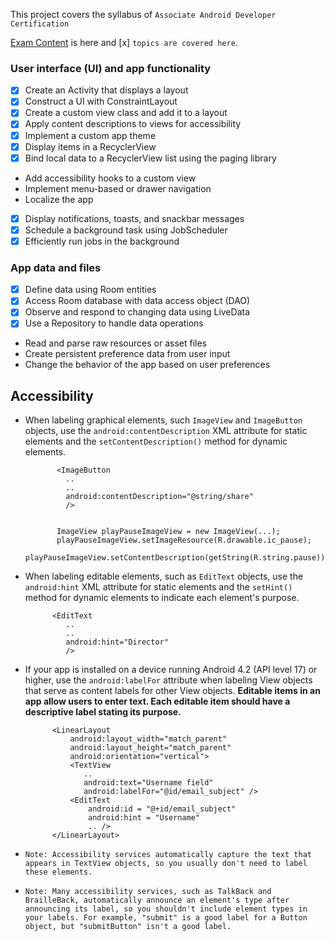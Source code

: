 This project covers the syllabus of `Associate Android Developer Certification`

[Exam Content](https://developers.google.com/training/certification/associate-android-developer/#exam-content) is here and [x] `topics are covered here`.


### User interface (UI) and app functionality
- [x] Create an Activity that displays a layout
- [x] Construct a UI with ConstraintLayout
- [x] Create a custom view class and add it to a layout
- [x] Apply content descriptions to views for accessibility
- [x] Implement a custom app theme
- [x] Display items in a RecyclerView
- [x] Bind local data to a RecyclerView list using the paging library
- Add accessibility hooks to a custom view
- Implement menu-based or drawer navigation
- Localize the app
- [x] Display notifications, toasts, and snackbar messages
- [x] Schedule a background task using JobScheduler
- [x] Efficiently run jobs in the background

### App data and files

- [x] Define data using Room entities
- [x] Access Room database with data access object (DAO)
- [x] Observe and respond to changing data using LiveData
- [x] Use a Repository to handle data operations
- Read and parse raw resources or asset files
- Create persistent preference data from user input
- Change the behavior of the app based on user preferences


## Accessibility

- When labeling graphical elements, such `ImageView` and `ImageButton` objects, use the `android:contentDescription` XML attribute for static elements and the `setContentDescription()` method for dynamic elements.

             <ImageButton
               ..
               ..
               android:contentDescription="@string/share"
               />
               
               
             ImageView playPauseImageView = new ImageView(...);
             playPauseImageView.setImageResource(R.drawable.ic_pause);            
             playPauseImageView.setContentDescription(getString(R.string.pause));
             
- When labeling editable elements, such as `EditText` objects, use the `android:hint` XML attribute for static elements and the `setHint()` method for dynamic elements to indicate each element's purpose.  

            <EditText
               ..
               ..
               android:hint="Director"
               />    
               
- If your app is installed on a device running Android 4.2 (API level 17) or higher, use the `android:labelFor` attribute when labeling View objects that serve as content labels for other View objects. 
  **Editable items in an app allow users to enter text. Each editable item should have a descriptive label stating its purpose.**
  
            <LinearLayout
                android:layout_width="match_parent"
                android:layout_height="match_parent"
                android:orientation="vertical">
                <TextView
                   ..
                   android:text="Username field"
                   android:labelFor="@id/email_subject" />
                <EditText
                    android:id = "@+id/email_subject"
                    android:hint = "Username"
                    .. />
            </LinearLayout>  
  
               

- `Note: Accessibility services automatically capture the text that appears in TextView objects, so you usually don't need to label these elements.`       

- `Note: Many accessibility services, such as TalkBack and BrailleBack, automatically announce an element's type after announcing its label, so you shouldn't include element types in your labels. For example, "submit" is a good label for a Button object, but "submitButton" isn't a good label.`